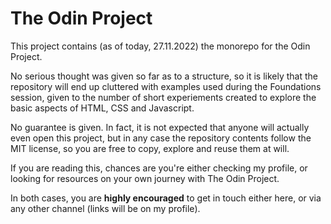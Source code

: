 # The Odin Project

This project contains (as of today, 27.11.2022) the monorepo for the Odin Project.

No serious thought was given so far as to a structure, so it is likely that the repository will end up cluttered with examples used during the Foundations session, given to the number of short experiements created to explore the basic aspects of HTML, CSS and Javascript.

No guarantee is given. In fact, it is not expected that anyone will actually even open this project, but in any case the repository contents follow the MIT license, so you are free to copy, explore and reuse them at will.

If you are reading this, chances are  you're either checking my profile, or looking for resources on your own journey with The Odin Project.

In both cases, you are **highly encouraged** to get in touch either here, or via any other channel (links will be on my profile).